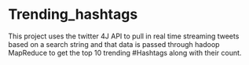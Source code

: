 # Trending_hashtags
This project uses the twitter 4J API to pull in real time streaming tweets based on a search string and that data is passed through hadoop MapReduce to get the top 10 trending #Hashtags along with their count. 
